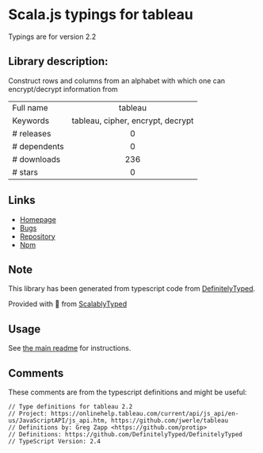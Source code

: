 
# Scala.js typings for tableau

Typings are for version 2.2

## Library description:
Construct rows and columns from an alphabet with which one can encrypt/decrypt information from

|                    |                 |
| ------------------ | :-------------: |
| Full name          | tableau |
| Keywords           | tableau, cipher, encrypt, decrypt |
| # releases         | 0 |
| # dependents       | 0 |
| # downloads        | 236 |
| # stars            | 0 |

## Links
- [Homepage](https://github.com/jwerle/tableau)
- [Bugs](https://github.com/jwerle/tableau/issues)
- [Repository](https://github.com/jwerle/tableau)
- [Npm](https://www.npmjs.com/package/tableau)
    


## Note
This library has been generated from typescript code from [DefinitelyTyped](https://definitelytyped.org).

Provided with :purple_heart: from [ScalablyTyped](https://github.com/oyvindberg/ScalablyTyped)

## Usage
See [the main readme](../../readme.md) for instructions.

## Comments

These comments are from the typescript definitions and might be useful:
```
// Type definitions for tableau 2.2
// Project: https://onlinehelp.tableau.com/current/api/js_api/en-us/JavaScriptAPI/js_api.htm, https://github.com/jwerle/tableau
// Definitions by: Greg Zapp <https://github.com/protip>
// Definitions: https://github.com/DefinitelyTyped/DefinitelyTyped
// TypeScript Version: 2.4

```

